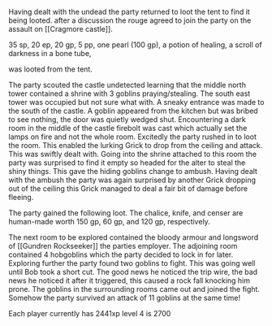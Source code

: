Having dealt with the undead the party returned to loot the tent to find it being looted.   after a discussion the rouge agreed to join the party on the assault on [[Cragmore castle]].

35 sp, 20 ep, 20 gp, 5 pp, one pearl (100 gp), a potion
of healing, a scroll of darkness in a bone tube,

was looted from the tent.

The party scouted the castle undetected learning that the middle north tower contained a shrine with 3 goblins praying/stealing.     The south east tower was occupied but not sure what with.  A sneaky entrance was made to the south of the castle.  A goblin appeared from the kitchen but was bribed to see nothing, the door was quietly wedged shut.    Encountering a dark room in the middle of the castle firebolt was cast which actually set the lamps on fire and not the whole room.   Excitedly the party rushed in to loot the room.  This enabled the lurking Grick to drop from the ceiling and attack.   This was swiftly dealt with.   Going into the shrine attached to this room the party was surprised to find it empty so headed for the alter to steal the shiny things.    This gave the hiding goblins change to ambush.  Having dealt with the ambush the party was again surprised by another Grick dropping out of the ceiling this Grick managed to deal a fair bit of damage before fleeing.

The party gained the following loot.  The chalice, knife, and censer are human-made
worth 150 gp, 60 gp, and 120 gp, respectively.

The next room to be explored contained the bloody armour and longsword of [[Gundren Rockseeker]] the parties employer.     The adjoining room contained 4 hobgoblins which the party decided to lock in for later.    Exploring further the party found two goblins to fight.    This was going well until Bob took a short cut.    The good news he noticed the trip wire, the bad news he noticed it after it triggered, this caused a rock fall knocking him prone.  The goblins in the surrounding rooms came out and joined the fight.        Somehow the party survived an attack of 11 goblins at the same time!


Each player currently has 2441xp level 4 is 2700

